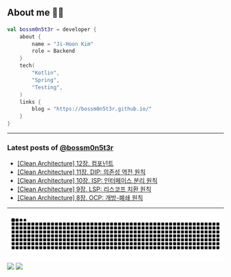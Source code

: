 ## About me 🧑‍💻

```kotlin
val bossm0n5t3r = developer {
    about {
        name = "Ji-Hoon Kim"
        role = Backend
    }
    tech(
        "Kotlin",
        "Spring",
        "Testing",
    )
    links {
        blog = "https://bossm0n5t3r.github.io/"
    }
}
```

---

### Latest posts of [@bossm0n5t3r](https://github.com/bossm0n5t3r)

<!-- BLOG-POST-LIST:START -->
- [[Clean Architecture] 12장. 컴포넌트](https://bossm0n5t3r.github.io/books/clean-architecture-chapter12/)
- [[Clean Architecture] 11장. DIP: 의존성 역전 원칙](https://bossm0n5t3r.github.io/books/clean-architecture-chapter11/)
- [[Clean Architecture] 10장. ISP: 인터페이스 분리 원칙](https://bossm0n5t3r.github.io/books/clean-architecture-chapter10/)
- [[Clean Architecture] 9장. LSP: 리스코프 치환 원칙](https://bossm0n5t3r.github.io/books/clean-architecture-chapter09/)
- [[Clean Architecture] 8장. OCP: 개방-폐쇄 원칙](https://bossm0n5t3r.github.io/books/clean-architecture-chapter08/)
<!-- BLOG-POST-LIST:END -->

---

![](https://raw.githubusercontent.com/bossm0n5t3r/bossm0n5t3r/output/github-snake.svg)
![](https://streak-stats.demolab.com?user=bossm0n5t3r)
![](https://projecteuler.net/profile/bossm0n5t3r.png)
